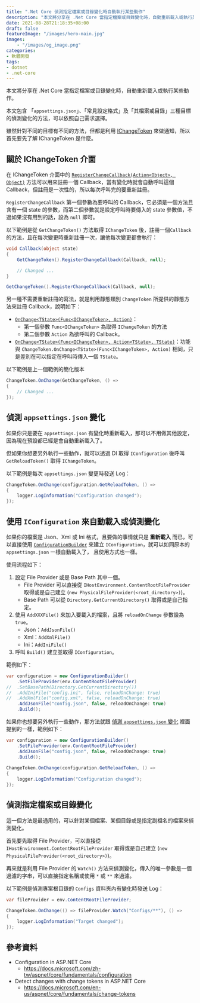 ```yaml
---
title: ".Net Core 偵測指定檔案或目錄變化時自動執行某些動作"
description: "本文將分享在 .Net Core 當指定檔案或目錄變化時，自動重新載入或執行某些動作。"
date: 2021-08-28T21:18:35+08:00
draft: false
featureImage: "/images/hero-main.jpg"
images:
    - "/images/og_image.png"
categories:
- 軟體開發
tags:
- dotnet
- .net-core
---
```


本文將分享在 .Net Core 當指定檔案或目錄變化時，自動重新載入或執行某些動作。

<!--more-->

本文包含 「`appsettings.json`」、「常見設定格式」及「其檔案或目錄」三種目標的偵測變化的方法，可以依照自己需求選擇。

雖然針對不同的目標有不同的方法，但都是利用 [IChangeToken](https://docs.microsoft.com/zh-tw/dotnet/api/microsoft.extensions.primitives.ichangetoken) 來做通知，所以首先要先了解 IChangeToken 是什麼。

## 關於 IChangeToken 介面

在 IChangeToken 介面中的 [`RegisterChangeCallback(Action<Object>, Object)`](https://docs.microsoft.com/en-us/dotnet/api/microsoft.extensions.primitives.ichangetoken.registerchangecallback) 方法可以用來註冊一個 Callback，當有變化時就會自動呼叫這個 Callback，但註冊是一次性的，所以每次呼叫完的要重新註冊。

`RegisterChangeCallback` 第一個參數為要呼叫的 Callback，它必須是一個方法且含有一個 state 的參數，而第二個參數就是設定呼叫時要傳入的 state 參數值，不過如果沒有用到的話，設為 `null` 即可。

以下範例是從 `GetChangeToken()` 方法取得 `IChangeToken` 後，註冊一個`Callback` 的方法，且在每次變更時重新註冊一次，讓他每次變更都會執行：

```csharp
void Callback(object state)
{
    GetChangeToken().RegisterChangeCallback(Callback, null);

    // Changed ...
}

GetChangeToken().RegisterChangeCallback(Callback, null);
```

另一種不需要重新註冊的寫法，就是利用靜態類別 `ChangeToken` 所提供的靜態方法來註冊 Callback，說明如下：
 
- [`OnChange<TState>(Func<IChangeToken>, Action)`](https://docs.microsoft.com/en-us/dotnet/api/microsoft.extensions.primitives.changetoken.onchange)：
  - 第一個參數 `Func<IChangeToken>` 為取得 `IChangeToken` 的方法
  - 第二個參數 `Action` 為欲呼叫的 Callback。
- [`OnChange<TState>(Func<IChangeToken>, Action<TState>, TState)`](https://docs.microsoft.com/en-us/dotnet/api/microsoft.extensions.primitives.changetoken.onchange)：功能與 `ChangeToken.OnChange<TState>(Func<IChangeToken>, Action)` 相同，只是差別在可以指定在呼叫時傳入一個 `TState`。

以下範例是上一個範例的簡化版本

```csharp
ChangeToken.OnChange(GetChangeToken, () =>
{
    // Changed ...
});
```

## 偵測 `appsettings.json` 變化

如果你只是要在 `appsettings.json` 有變化時重新載入，那可以不用做其他設定，因為現在預設都已經是會自動重新載入了。

但如果你想要另外執行一些動作，就可以透過 DI 取得 `IConfiguration` 後呼叫 `GetReloadToken()` 取得 `IChangeToken`。

以下範例是每次 `appsettings.json` 變更時發送 Log：

```csharp
ChangeToken.OnChange(configuration.GetReloadToken, () =>
{
    logger.LogInformation("Configuration changed");
});
```

## 使用 `IConfiguration` 來自動載入或偵測變化

如果你的檔案是 Json、Xml 或 Ini 格式，且要做的事情就只是 **重新載入** 而已，可以直接使用 [`ConfigurationBuilder`](https://docs.microsoft.com/zh-tw/dotnet/api/microsoft.extensions.configuration.configurationbuilder) 來建立 `IConfiguration`，就可以如同原本的 `appsettings.json` 一樣自動載入了，
且使用方式也一樣。

使用流程如下：

1. 設定 File Provider 或是 Base Path 其中一個。
    - File Provider 可以直接從 `IHostEnvironment.ContentRootFileProvider` 取得或是自己建立 (`new PhysicalFileProvider(<root_directory>)`)。
    - Base Path 可以從 `Directory.GetCurrentDirectory()` 取得或是自己指定。
2. 使用 `AddXXXFile()` 來加入要載入的檔案，且將 `reloadOnChange` 參數設為 `true`。
    - Json：`AddJsonFile()`
    - Xml：`AddXmlFile()`
    - Ini：`AddIniFile()`
3. 呼叫 `Build()` 建立並取得 `IConfiguration`。

範例如下：

```csharp
var configuration = new ConfigurationBuilder()
    .SetFileProvider(env.ContentRootFileProvider)
//  .SetBasePath(Directory.GetCurrentDirectory())
//  .AddIniFile("config.ini", false, reloadOnChange: true)
//  .AddXmlFile("config.xml", false, reloadOnChange: true)
    .AddJsonFile("config.json", false, reloadOnChange: true)
    .Build();
```

如果你也想要另外執行一些動作，那方法就跟 [偵測 `appsettings.json` 變化](#偵測-appsettings-json-變化) 裡面提到的一樣，範例如下：

```csharp
var configuration = new ConfigurationBuilder()
    .SetFileProvider(env.ContentRootFileProvider)
    .AddJsonFile("config.json", false, reloadOnChange: true)
    .Build();
    
ChangeToken.OnChange(configuration.GetReloadToken, () =>
{
    logger.LogInformation("Configuration changed");
});
```

## 偵測指定檔案或目錄變化

這一個方法是最通用的，可以針對某個檔案、某個目錄或是指定副檔名的檔案來偵測變化。

首先要先取得 File Provider，可以直接從 `IHostEnvironment.ContentRootFileProvider` 取得或是自己建立 (`new PhysicalFileProvider(<root_directory>)`)。

再來就是利用 File Provider 的 `Watch()` 方法來偵測變化，傳入的唯一參數是一個過濾的字串，可以直接指定名稱或使用 `*` 或 `**` 來過濾。

以下範例是偵測專案根目錄的 `Configs` 資料夾內有變化時發送 Log：

```csharp
var fileProvider = env.ContentRootFileProvider;

ChangeToken.OnChange(() => fileProvider.Watch("Configs/**"), () =>
{
    logger.LogInformation("Target changed");
});
```

## 參考資料

- Configuration in ASP.NET Core
  - https://docs.microsoft.com/zh-tw/aspnet/core/fundamentals/configuration
- Detect changes with change tokens in ASP.NET Core
  - https://docs.microsoft.com/en-us/aspnet/core/fundamentals/change-tokens
